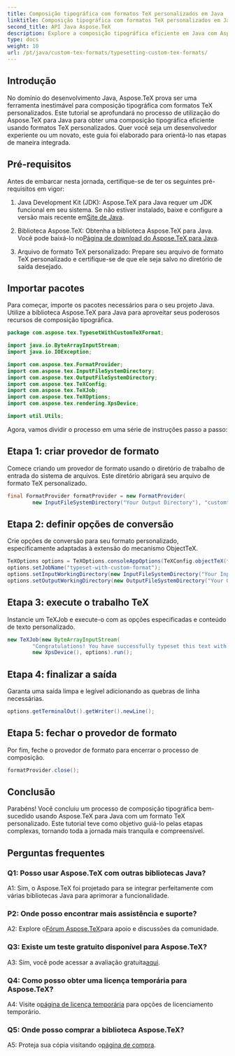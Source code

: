 ```yaml
---
title: Composição tipográfica com formatos TeX personalizados em Java
linktitle: Composição tipográfica com formatos TeX personalizados em Java
second_title: API Java Aspose.TeX
description: Explore a composição tipográfica eficiente em Java com Aspose.TeX. Formatos TeX personalizados facilitados. Baixe agora para uma experiência de desenvolvimento perfeita.
type: docs
weight: 10
url: /pt/java/custom-tex-formats/typesetting-custom-tex-formats/
---
```

## Introdução

No domínio do desenvolvimento Java, Aspose.TeX prova ser uma ferramenta inestimável para composição tipográfica com formatos TeX personalizados. Este tutorial se aprofundará no processo de utilização do Aspose.TeX para Java para obter uma composição tipográfica eficiente usando formatos TeX personalizados. Quer você seja um desenvolvedor experiente ou um novato, este guia foi elaborado para orientá-lo nas etapas de maneira integrada.

## Pré-requisitos

Antes de embarcar nesta jornada, certifique-se de ter os seguintes pré-requisitos em vigor:

1.  Java Development Kit (JDK): Aspose.TeX para Java requer um JDK funcional em seu sistema. Se não estiver instalado, baixe e configure a versão mais recente em[Site de Java](https://www.oracle.com/java/technologies/javase-downloads.html).

2.  Biblioteca Aspose.TeX: Obtenha a biblioteca Aspose.TeX para Java. Você pode baixá-lo no[Página de download do Aspose.TeX para Java](https://releases.aspose.com/tex/java/).

3. Arquivo de formato TeX personalizado: Prepare seu arquivo de formato TeX personalizado e certifique-se de que ele seja salvo no diretório de saída desejado.

## Importar pacotes

Para começar, importe os pacotes necessários para o seu projeto Java. Utilize a biblioteca Aspose.TeX para Java para aproveitar seus poderosos recursos de composição tipográfica.

```java
package com.aspose.tex.TypesetWithCustomTeXFormat;

import java.io.ByteArrayInputStream;
import java.io.IOException;

import com.aspose.tex.FormatProvider;
import com.aspose.tex.InputFileSystemDirectory;
import com.aspose.tex.OutputFileSystemDirectory;
import com.aspose.tex.TeXConfig;
import com.aspose.tex.TeXJob;
import com.aspose.tex.TeXOptions;
import com.aspose.tex.rendering.XpsDevice;

import util.Utils;
```

Agora, vamos dividir o processo em uma série de instruções passo a passo:

## Etapa 1: criar provedor de formato

Comece criando um provedor de formato usando o diretório de trabalho de entrada do sistema de arquivos. Este diretório abrigará seu arquivo de formato TeX personalizado.

```java
final FormatProvider formatProvider = new FormatProvider(
		new InputFileSystemDirectory("Your Output Directory"), "customtex");
```

## Etapa 2: definir opções de conversão

Crie opções de conversão para seu formato personalizado, especificamente adaptadas à extensão do mecanismo ObjectTeX.

```java
TeXOptions options = TeXOptions.consoleAppOptions(TeXConfig.objectTeX(formatProvider));
options.setJobName("typeset-with-custom-format");
options.setInputWorkingDirectory(new InputFileSystemDirectory("Your Input Directory"));
options.setOutputWorkingDirectory(new OutputFileSystemDirectory("Your Output Directory"));
```

## Etapa 3: execute o trabalho TeX

Instancie um TeXJob e execute-o com as opções especificadas e conteúdo de texto personalizado.

```java
new TeXJob(new ByteArrayInputStream(
        "Congratulations! You have successfully typeset this text with your own TeX format!\\end".getBytes("ASCII")),
        new XpsDevice(), options).run();
```

## Etapa 4: finalizar a saída

Garanta uma saída limpa e legível adicionando as quebras de linha necessárias.

```java
options.getTerminalOut().getWriter().newLine();
```

## Etapa 5: fechar o provedor de formato

Por fim, feche o provedor de formato para encerrar o processo de composição.

```java
formatProvider.close();
```

## Conclusão

Parabéns! Você concluiu um processo de composição tipográfica bem-sucedido usando Aspose.TeX para Java com um formato TeX personalizado. Este tutorial teve como objetivo guiá-lo pelas etapas complexas, tornando toda a jornada mais tranquila e compreensível.

## Perguntas frequentes

### Q1: Posso usar Aspose.TeX com outras bibliotecas Java?

A1: Sim, o Aspose.TeX foi projetado para se integrar perfeitamente com várias bibliotecas Java para aprimorar a funcionalidade.

### P2: Onde posso encontrar mais assistência e suporte?

 A2: Explore o[Fórum Aspose.TeX](https://forum.aspose.com/c/tex/47)para apoio e discussões da comunidade.

### Q3: Existe um teste gratuito disponível para Aspose.TeX?

 A3: Sim, você pode acessar a avaliação gratuita[aqui](https://releases.aspose.com/).

### Q4: Como posso obter uma licença temporária para Aspose.TeX?

 A4: Visite o[página de licença temporária](https://purchase.aspose.com/temporary-license/) para opções de licenciamento temporário.

### Q5: Onde posso comprar a biblioteca Aspose.TeX?

 A5: Proteja sua cópia visitando o[página de compra](https://purchase.aspose.com/buy).